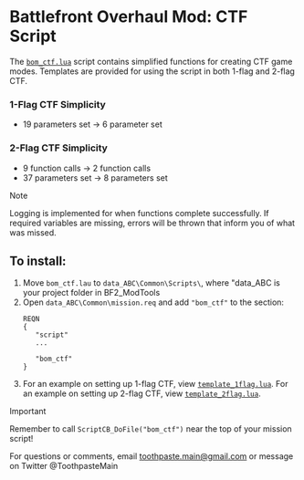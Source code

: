 # Battlefront Overhaul Mod: CTF Script

The [`bom_ctf.lua`](bom_ctf.lua) script contains simplified functions for creating CTF game modes. Templates are provided for using the script in both 1-flag and 2-flag CTF. 

### 1-Flag CTF Simplicity

- 19 parameters set -> 6 parameter set

### 2-Flag CTF Simplicity

- 9 function calls -> 2 function calls
- 37 parameters set -> 8 parameters set

> [!NOTE]
> Logging is implemented for when functions complete successfully. If required variables are missing, errors will be thrown that inform you of what was missed.

## To install:
1. Move `bom_ctf.lau` to `data_ABC\Common\Scripts\`, where "data_ABC is your project 
	folder in BF2_ModTools
2. Open `data_ABC\Common\mission.req` and add `"bom_ctf"` to the section:
    ```
    REQN
  	{
       "script"
       ...
    
       "bom_ctf"
    }
3. For an example on setting up 1-flag CTF, view [`template_1flag.lua`](template_1flag.lua). For an example on setting up 2-flag CTF, view [`template_2flag.lua`](template_2flag.lua).

> [!IMPORTANT]
> Remember to call `ScriptCB_DoFile("bom_ctf")` near the top of your mission script!

For questions or comments, email toothpaste.main@gmail.com or message on Twitter @ToothpasteMain
